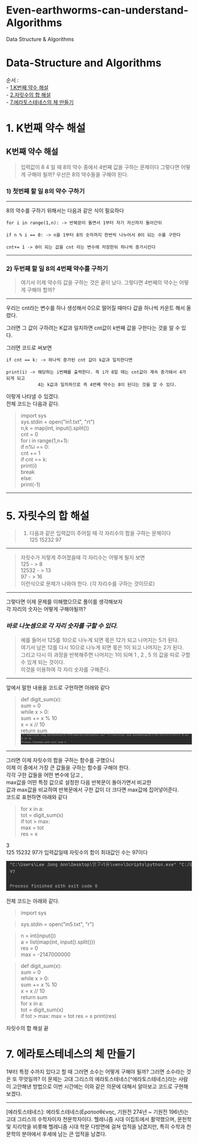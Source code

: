 
# Even-earthworms-can-understand-Algorithms
Data Structure &amp; Algorithms

# Data-Structure and Algorithms
순서 :   
    - [1.K번째 약수 해설](#1.-K번째-약수-해설)    
    - [2.자릿수의 합 해설](#5.-자릿수의-합-해설)   
    - [7.에라토스테네스의 체 만들기](#7.-에라토스테네스의-체-만들기)   

# 1. K번째 약수 해설
## K번째 약수 해설

> 입력값이 8 4 일 때 8의 약수 중에서 4번째 값을 구하는 문제이다 
그렇다면 어떻게 구해야 될까? 우선은 8의 약수들을 구해야 된다.

### 1) 첫번째 할 일 8의 약수 구하기

---

8의 약수를 구하기 위해서는 다음과 같은 식이 필요하다  

    for i in range(1,n): -> 반복문이 돌면서 1부터 자기 자신까지 돌아간뒤 
    
    if n % i == 0: -> n을 1부터 8의 숫자까지 한번씩 나누어서 0이 되는 수를 구한다
       
    cnt+= 1 -> 0이 되는 값을 cnt 라는 변수에 저장한뒤 하나씩 증가시킨다

---

### 2) 두번째 할 일 8의 4번째 약수를 구하기

> 여기서 이제 약수의 값을 구하는 것은 끝이 났다. 그렇다면 4번째의 약수는 어떻게 구해야 할까?

---

우리는 cnt라는 변수를 하나 생성해서 0으로 떨어질 때마다 
값을 하나씩 카운트 해서 올렸다.

그러면 그 값이 구하려는 K값과 일치하면 cnt값이 
k번째 값을 구한다는 것을 알 수 있다.

그러면 코드로 써보면 

    if cnt == k: -> 하나씩 증가된 cnt 값이 k값과 일치한다면

    print(i) -> 해당하는 i번째를 출력한다. 즉 i가 8일 때는 cnt값이 계속 증가돼서 4가 되게 되고
                4는 k값과 일치하므로 즉 4번째 약수는 8이 된다는 것을 알 수 있다.

이렇게 나타낼 수 있겠다.   
전체 코드는 다음과 같다.   
>import sys  
>sys.stdin = open("in1.txt", "rt")  
>n,k = map(int, input().split())  
cnt = 0  
for i in range(1,n+1):  
    if n%i == 0:  
        cnt += 1  
    if cnt == k:  
        print(i)  
        break  
else:  
    print(-1)



---




# 5. 자릿수의 합 해설 

> 1. 다음과 같은 입력값이 주어질 때 각 자리수의 합을 구하는 문제이다   
> 125 15232 97 
---

> 자릿수가 저렇게 주어졌을때 각 자리수는 어떻게 될지 보면   
> 125 - > 8  
> 12532 - > 13   
> 97 - > 16   
> 이런식으로 문제가 나와야 한다. (각 자리수를 구하는 것이므로)
***
그렇다면 이제 문제를 이해했으므로 풀이를 생각해보자   
각 자리의 숫자는 어떻게 구해야될까? 

### ***바로 나눗셈으로 각 자리 숫자를 구할 수 있다.***

> 예를 들어서 125를 10으로 나누게 되면 몫은 12가 되고 나머지는 5가 된다.   
> 여기서 남은 12를 다시 10으로 나누게 되면 몫은 1이 되고 나머지는 2가 된다.   
> 그리고 다시 이 과정을 반복해주면 나머지는 1이 되며 1 , 2 , 5 의 값을 따로 구할 수 있게 되는 것이다.   
> 이것을 이용하여 각 자리 숫자를 구해준다.

***
앞에서 말한 내용을 코드로 구현하면 아래와 같다  

> def digit_sum(x):  
    sum = 0  
    while x > 0:  
        sum += x % 10  
        x = x // 10  
    return sum  
![img.png](img.png)

***
그러면 이제 자릿수의 합을 구하는 함수를 구했으니   
이제 이 중에서 가장 큰 값들을 구하는 함수를 구해야 한다.   
각각 구한 값들을 어떤 변수에 담고 ,   
max값을 어떤 특정 값으로 설정한 다음 반복문이 돌아가면서 비교한   
값과 max값을 비교하여 반복문에서 구한 값이 더 크다면 max값에 집어넣어준다.  
코드로 표현하면 아래와 같다
> for x in a:  
    tot = digit_sum(x)  
    if tot > max:  
        max = tot  
        res = x    

3   
125 15232 97가 입력값일때 자릿수의 합이 최대값인 수는 97이다

![img_1.png](img_1.png)


전체 코드는 아래와 같다.  

> import sys

>sys.stdin = open("in5.txt", "r")  

>n = int(input())  
a = list(map(int, input().split()))  
res = 0  
max = -2147000000  

>def digit_sum(x):  
    sum = 0  
    while x > 0:  
        sum += x % 10  
        x = x // 10  
    return sum  
for x in a:  
    tot = digit_sum(x)  
    if tot > max:
        max = tot
        res = x
>print(res)

자릿수의 합 해설 끝


# 7. 에라토스테네스의 체 만들기 

1부터 특정 수까지 있다고 할 때 그러면 소수는 어떻게 구해야 될까?
그러면 소수라는 것은 또 무엇일까? 이 문제는 고대 그리스의 에라토스테네스[^에라토스테네스]라는 사람이 
고안해낸 방법으로 이번 시간에는 이와 같은 의문에 대해서 
알아보고 코드로 구현해 보겠다. 




***   
[에라토스테네스]: 에라토스테네스(Ερατοσθένης, 기원전 274년 ~ 기원전 196년)는 고대 그리스의 수학자이자 천문학자이다. 헬레니즘 시대 이집트에서 활약했으며, 문헌학 및 지리학을 비롯해 헬레니즘 시대 학문 다방면에 걸쳐 업적을 남겼지만, 특히 수학과 천문학의 분야에서 후세에 남는 큰 업적을 남겼다.

